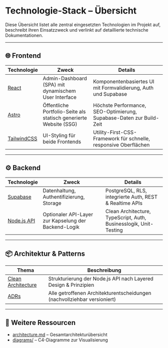# Technologie-Stack – Übersicht

Diese Übersicht listet alle zentral eingesetzten Technologien im Projekt auf, beschreibt ihren Einsatzzweck und verlinkt auf detaillierte technische Dokumentationen.

---

## 🌐 Frontend

| Technologie | Zweck | Details |
|-------------|--------|---------|
| [React](./tech/react.md) | Admin-Dashboard (SPA) mit dynamischem User Interface | Komponentenbasiertes UI mit Formvalidierung, Auth und Supabase |
| [Astro](./tech/astro.md) | Öffentliche Portfolio-Seite als statisch generierte Website (SSG) | Höchste Performance, SEO-Optimierung, Supabase-Daten zur Build-Zeit |
| [TailwindCSS](./tech/tailwind.md) | UI-Styling für beide Frontends | Utility-First-CSS-Framework für schnelle, responsive Oberflächen |

---

## ⚙️ Backend

| Technologie | Zweck | Details |
|-------------|--------|---------|
| [Supabase](./tech/supabase.md) | Datenhaltung, Authentifizierung, Storage | PostgreSQL, RLS, integrierte Auth, REST & Realtime APIs |
| [Node.js API](./tech/nodejs-api.md) | Optionaler API-Layer zur Kapselung der Backend-Logik | Clean Architecture, TypeScript, Auth, Businesslogik, Unit-Testing |

---

## 📦 Architektur & Patterns

| Thema | Beschreibung |
|-------|--------------|
| [Clean Architecture](./tech/clean-architecture.md) | Strukturierung der Node.js API nach Layered Design & Prinzipien |
| [ADRs](./adr/) | Alle getroffenen Architekturentscheidungen (nachvollziehbar versioniert) |

---

## 🔗 Weitere Ressourcen

- [architecture.md](./architecture.md) – Gesamtarchitekturübersicht
- [diagrams/](../diagrams/) – C4-Diagramme zur Visualisierung

